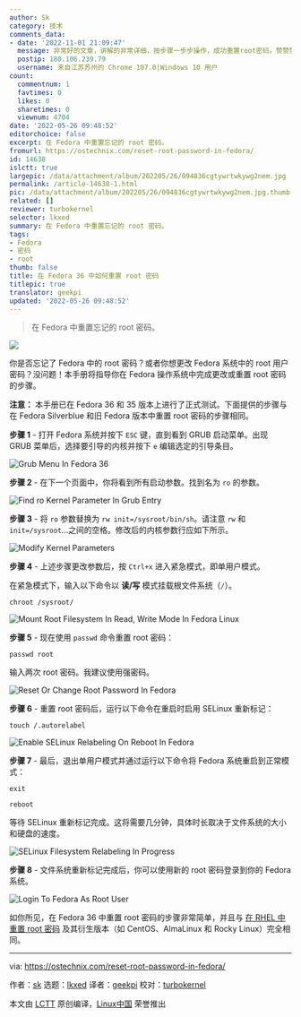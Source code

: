 ```yaml
---
author: Sk
category: 技术
comments_data:
- date: '2022-11-01 21:09:47'
  message: 非常好的文章，讲解的非常详细，按步骤一步步操作，成功重置root密码。赞赞赞！！
  postip: 180.106.239.79
  username: 来自江苏苏州的 Chrome 107.0|Windows 10 用户
count:
  commentnum: 1
  favtimes: 0
  likes: 0
  sharetimes: 0
  viewnum: 4704
date: '2022-05-26 09:48:52'
editorchoice: false
excerpt: 在 Fedora 中重置忘记的 root 密码。
fromurl: https://ostechnix.com/reset-root-password-in-fedora/
id: 14638
islctt: true
largepic: /data/attachment/album/202205/26/094836cgtywrtwkywg2nem.jpg
permalink: /article-14638-1.html
pic: /data/attachment/album/202205/26/094836cgtywrtwkywg2nem.jpg.thumb.jpg
related: []
reviewer: turbokernel
selector: lkxed
summary: 在 Fedora 中重置忘记的 root 密码。
tags:
- Fedora
- 密码
- root
thumb: false
title: 在 Fedora 36 中如何重置 root 密码
titlepic: true
translator: geekpi
updated: '2022-05-26 09:48:52'
---
```



> 
> 在 Fedora 中重置忘记的 root 密码。
> 
> 
> 


![](/data/attachment/album/202205/26/094836cgtywrtwkywg2nem.jpg)


你是否忘记了 Fedora 中的 root 密码？或者你想更改 Fedora 系统中的 root 用户密码？没问题！本手册将指导你在 Fedora 操作系统中完成更改或重置 root 密码的步骤。


**注意：** 本手册已在 Fedora 36 和 35 版本上进行了正式测试。下面提供的步骤与在 Fedora Silverblue 和旧 Fedora 版本中重置 root 密码的步骤相同。


**步骤 1** - 打开 Fedora 系统并按下 `ESC` 键，直到看到 GRUB 启动菜单。出现 GRUB 菜单后，选择要引导的内核并按下 `e` 编辑选定的引导条目。


![Grub Menu In Fedora 36](/data/attachment/album/202205/26/094852fy3y4vbattj4vv4y.png)


**步骤 2** - 在下一个页面中，你将看到所有启动参数。找到名为 `ro` 的参数。


![Find ro Kernel Parameter In Grub Entry](/data/attachment/album/202205/26/094853pxobo93h2rl7rbr2.png)


**步骤 3** - 将 `ro` 参数替换为 `rw init=/sysroot/bin/sh`。请注意 `rw` 和 `init=/sysroot`...之间的空格。修改后的内核参数行应如下所示。


![Modify Kernel Parameters](/data/attachment/album/202205/26/094854pddbnw1ncylzabl1.png)


**步骤 4** - 上述步骤更改参数后，按 `Ctrl+x` 进入紧急模式，即单用户模式。


在紧急模式下，输入以下命令以 **读/写** 模式挂载根文件系统（`/`）。



```
chroot /sysroot/

```

![Mount Root Filesystem In Read, Write Mode In Fedora Linux](/data/attachment/album/202205/26/094855pxmk8j2eoc7b3x98.png)


**步骤 5** - 现在使用 `passwd` 命令重置 root 密码：



```
passwd root

```

输入两次 root 密码。我建议使用强密码。


![Reset Or Change Root Password In Fedora](/data/attachment/album/202205/26/094855mosfs6u311s19o9o.png)


**步骤 6** - 重置 root 密码后，运行以下命令在重启时启用 SELinux 重新标记：



```
touch /.autorelabel

```

![Enable SELinux Relabeling On Reboot In Fedora](/data/attachment/album/202205/26/094856yr2ax7e05d0pur0t.png)


**步骤 7** - 最后，退出单用户模式并通过运行以下命令将 Fedora 系统重启到正常模式：



```
exit

```


```
reboot

```

等待 SELinux 重新标记完成。这将需要几分钟，具体时长取决于文件系统的大小和硬盘的速度。


![SELinux Filesystem Relabeling In Progress](/data/attachment/album/202205/26/094856wd8ooi6ot2t2ktzl.png)


**步骤 8** - 文件系统重新标记完成后，你可以使用新的 root 密码登录到你的 Fedora 系统。


![Login To Fedora As Root User](/data/attachment/album/202205/26/094857muqi7n6ji3ui82ai.png)


如你所见，在 Fedora 36 中重置 root 密码的步骤非常简单，并且与 [在 RHEL 中重置 root 密码](https://ostechnix.com/how-to-reset-root-user-password-in-centos-8-rhel-8/) 及其衍生版本（如 CentOS、AlmaLinux 和 Rocky Linux）完全相同。




---


via: <https://ostechnix.com/reset-root-password-in-fedora/>


作者：[sk](https://ostechnix.com/author/sk/) 选题：[lkxed](https://github.com/lkxed) 译者：[geekpi](https://github.com/geekpi) 校对：[turbokernel](https://github.com/turbokernel)


本文由 [LCTT](https://github.com/LCTT/TranslateProject) 原创编译，[Linux中国](https://linux.cn/) 荣誉推出